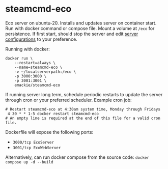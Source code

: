 # steamcmd-eco

Eco server on ubuntu-20. Installs and updates server on container start. Run with docker command or compose file. Mount a volume at `/eco` for persistence. If first start, should stop the server and edit [server configurations](https://wiki.play.eco/en/Server_Configuration) to your preference. 

Running with docker:
``` 
docker run \
    --restart=always \
    --name=steamcmd-eco \
    -v ~/localserverpath:/eco \
    -p 3000:3000 \
    -p 3001:3001 \
    emackie/steamcmd-eco
```

If running server long term, schedule periodic restarts to update the server through cron or your preferred scheduler. Example cron job:
``` 
# Restart steamcmd-eco at 4:30am system time, Monday through Fridays
 4 30 * * 1-5 docker restart steamcmd-eco
# An empty line is required at the end of this file for a valid cron file.

```

Dockerfile will expose the following ports:
- `3000/tcp EcoServer`
- `3001/tcp EcoWebServer`

Alternatively, can run docker compose from the source code: `docker compose up -d --build`
